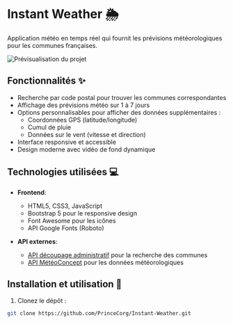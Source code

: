 # Instant Weather 🌦️

Application météo en temps réel qui fournit les prévisions météorologiques pour les communes françaises.

![Prévisualisation du projet](./favicon.png)

## Fonctionnalités ✨

- Recherche par code postal pour trouver les communes correspondantes
- Affichage des prévisions météo sur 1 à 7 jours
- Options personnalisables pour afficher des données supplémentaires :
  - Coordonnées GPS (latitude/longitude)
  - Cumul de pluie
  - Données sur le vent (vitesse et direction)
- Interface responsive et accessible
- Design moderne avec vidéo de fond dynamique

## Technologies utilisées 💻

- **Frontend**:
  - HTML5, CSS3, JavaScript
  - Bootstrap 5 pour le responsive design
  - Font Awesome pour les icônes
  - API Google Fonts (Roboto)

- **API externes**:
  - [API découpage administratif](https://geo.api.gouv.fr/decoupage-administratif/communes) pour la recherche des communes
  - [API MétéoConcept](https://api.meteo-concept.com/) pour les données météorologiques

## Installation et utilisation 🚀

1. Clonez le dépôt :
```bash
git clone https://github.com/PrinceCorg/Instant-Weather.git